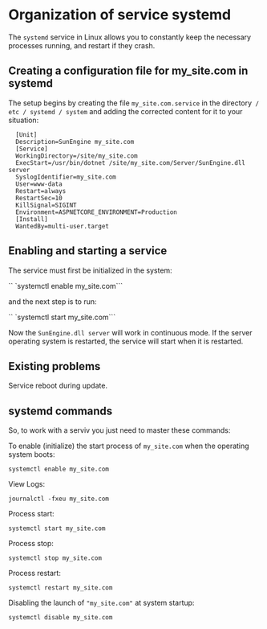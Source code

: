 # Organization of service systemd

The `systemd` service in Linux allows you to constantly keep the necessary processes running, and restart if they crash.

## Creating a configuration file for my_site.com in systemd

The setup begins by creating the file `my_site.com.service` in the directory` / etc / systemd / system` and adding the corrected content for it to your situation:

```
  [Unit]
  Description=SunEngine my_site.com
  [Service]
  WorkingDirectory=/site/my_site.com
  ExecStart=/usr/bin/dotnet /site/my_site.com/Server/SunEngine.dll server
  SyslogIdentifier=my_site.com
  User=www-data
  Restart=always
  RestartSec=10
  KillSignal=SIGINT
  Environment=ASPNETCORE_ENVIRONMENT=Production
  [Install]
  WantedBy=multi-user.target
```


## Enabling and starting a service

The service must first be initialized in the system:

`` `systemctl enable my_site.com```

and the next step is to run:

`` `systemctl start my_site.com```

Now the `SunEngine.dll server` will work in continuous mode. If the server operating system is restarted, the service will start when it is restarted.


## Existing problems

Service reboot during update.


## systemd commands

So, to work with a serviv you just need to master these commands:

To enable (initialize) the start process of `my_site.com` when the operating system boots:

```systemctl enable my_site.com```

View Logs:

```journalctl -fxeu my_site.com```

Process start:

```systemctl start my_site.com```

Process stop:

```systemctl stop my_site.com```

Process restart:

```systemctl restart my_site.com```

Disabling the launch of `"my_site.com"` at system startup:

```systemctl disable my_site.com```

